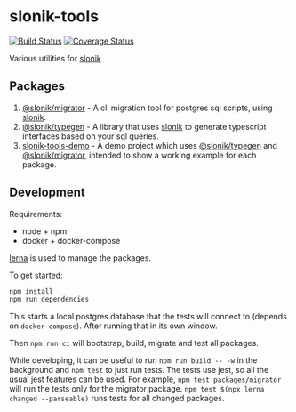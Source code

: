 # slonik-tools

[![Build Status](https://travis-ci.org/mmkal/slonik-tools.svg?branch=master)](https://travis-ci.org/mmkal/slonik-tools)
[![Coverage Status](https://coveralls.io/repos/github/mmkal/slonik-tools/badge.svg?branch=master)](https://coveralls.io/github/mmkal/slonik-tools?branch=master)

Various utilities for [slonik](https://npmjs.com/package/slonik)

## Packages

1. [@slonik/migrator](https://github.com/mmkal/slonik-tools/tree/master/packages/migrator#readme) - A cli migration tool for postgres sql scripts, using [slonik](https://npmjs.com/package/slonik).
2. [@slonik/typegen](https://github.com/mmkal/slonik-tools/tree/master/packages/typegen#readme) - A library that uses [slonik](https://npmjs.com/package/slonik) to generate typescript interfaces based on your sql queries.
3. [slonik-tools-demo](https://github.com/mmkal/slonik-tools/tree/master/packages/demo#readme) - A demo project which uses [@slonik/typegen](https://npmjs.com/package/@slonik/typegen) and [@slonik/migrator](https://npmjs.com/package/@slonik/migrator), intended to show a working example for each package.

## Development

Requirements:

* node + npm
* docker + docker-compose

[lerna](https://npmjs.com/packages/lerna) is used to manage the packages.

To get started:

```bash
npm install
npm run dependencies
```

This starts a local postgres database that the tests will connect to (depends on `docker-compose`). After running that in its own window.

Then `npm run ci` will bootstrap, build, migrate and test all packages.

While developing, it can be useful to run `npm run build -- -w` in the background and `npm test` to just run tests. The tests use jest, so all the usual jest features can be used. For example, `npm test packages/migrator` will run the tests only for the migrator package. `npm test $(npx lerna changed --parseable)` runs tests for all changed packages.

